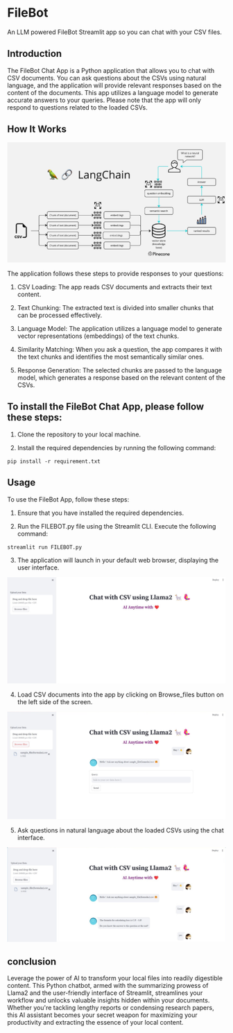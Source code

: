 # FileBot
An LLM powered FileBot Streamlit app so you can chat with your CSV files.

## Introduction
The FileBot Chat App is a Python application that allows you to chat with CSV documents. You can ask questions about the CSVs using natural language, and the application will provide relevant responses based on the content of the documents. This app utilizes a language model to generate accurate answers to your queries. Please note that the app will only respond to questions related to the loaded CSVs.

## How It Works
![Uploading image.png…](images/FileBot_flowchart.png)

The application follows these steps to provide responses to your questions:

1. CSV Loading: The app reads CSV documents and extracts their text content.

2. Text Chunking: The extracted text is divided into smaller chunks that can be processed effectively.

3. Language Model: The application utilizes a language model to generate vector representations (embeddings) of the text chunks.

4. Similarity Matching: When you ask a question, the app compares it with the text chunks and identifies the most semantically similar ones.

5. Response Generation: The selected chunks are passed to the language model, which generates a response based on the relevant content of the CSVs.

## To install the FileBot Chat App, please follow these steps:

1. Clone the repository to your local machine.

2. Install the required dependencies by running the following command:

```
pip install -r requirement.txt
```

## Usage
To use the FileBot App, follow these steps:

1. Ensure that you have installed the required dependencies.

2. Run the FILEBOT.py file using the Streamlit CLI. Execute the following command:

```
streamlit run FILEBOT.py
```

3. The application will launch in your default web browser, displaying the user interface.

![Uploading image.png…](images/FileBot_image1.jpeg)

4. Load CSV documents into the app by clicking on Browse_files button on the left side of the screen.

![Uploading image.png…](images/FileBot_image2.jpeg)

5. Ask questions in natural language about the loaded CSVs using the chat interface.

![Uploading image.png…](images/FileBot_image3.jpeg)

## conclusion

Leverage the power of AI to transform your local files into readily digestible content. This Python chatbot, armed with the summarizing prowess of Llama2 and the user-friendly interface of Streamlit, streamlines your workflow and unlocks valuable insights hidden within your documents. Whether you're tackling lengthy reports or condensing research papers, this AI assistant becomes your secret weapon for maximizing your productivity and extracting the essence of your local content.
